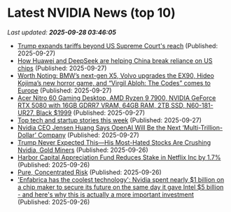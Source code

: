 # Latest NVIDIA News (top 10)
_Last updated: **2025-09-28 03:46:05**_

- [Trump expands tariffs beyond US Supreme Court's reach](https://economictimes.indiatimes.com/news/international/global-trends/trump-expands-tariffs-beyond-us-supreme-courts-reach/articleshow/124175953.cms) (Published: 2025-09-27)
- [How Huawei and DeepSeek are helping China break reliance on US chips](https://biztoc.com/x/b52f3eafadaa3386) (Published: 2025-09-27)
- [Worth Noting: BMW’s next-gen X5, Volvo upgrades the EX90, Hideo Kojima’s new horror game, and “Virgil Abloh: The Codes” comes to Europe](https://acquiremag.com/worth-noting/worth-noting-bmws-next-gen-x5-volvo-upgrades-the-ex90-hideo-kojimas-new-horror-game-and-virgil-abloh-the-codes-comes-to-europe/) (Published: 2025-09-27)
- [Acer Nitro 60 Gaming Desktop, AMD Ryzen 9 7900, NVIDIA GeForce RTX 5080 with 16GB GDRR7 VRAM, 64GB RAM, 2TB SSD, N60-181-UR27, Black $1999](https://slickdeals.net/f/18638617-acer-nitro-60-gaming-desktop-amd-ryzen-9-7900-nvidia-geforce-rtx-5080-with-16gb-gdrr7-vram-64gb-ram-2tb-ssd-n60-181-ur27-black-1999) (Published: 2025-09-27)
- [Top tech and startup stories this week](https://economictimes.indiatimes.com/tech/newsletters/ettech-unwrapped/top-tech-and-startup-stories-this-week/articleshow/124174198.cms) (Published: 2025-09-27)
- [Nvidia CEO Jensen Huang Says OpenAI Will Be the Next ‘Multi-Trillion-Dollar’ Company](https://biztoc.com/x/05a605e47e9c6d13) (Published: 2025-09-27)
- [Trump Never Expected This—His Most-Hated Stocks Are Crushing Nvidia, Gold Miners](https://finance.yahoo.com/news/trump-never-expected-most-hated-233412317.html) (Published: 2025-09-26)
- [Harbor Capital Appreciation Fund Reduces Stake in Netflix Inc by 1.7%](https://finance.yahoo.com/news/harbor-capital-appreciation-fund-reduces-230309131.html) (Published: 2025-09-26)
- [Pure, Concentrated Risk](https://dailyreckoning.com/pure-concentrated-risk/) (Published: 2025-09-26)
- ['Enfabrica has the coolest technology': Nvidia spent nearly $1 billion on a chip maker to secure its future on the same day it gave Intel $5 billion - and here's why this is actually a more important investment](https://www.techradar.com/pro/enfabrica-has-the-coolest-technology-nvidia-spent-nearly-usd1-billion-on-a-chip-maker-to-secure-its-future-on-the-same-day-it-gave-intel-usd5-billion-and-heres-why-this-is-actually-a-more-important-investment) (Published: 2025-09-26)
